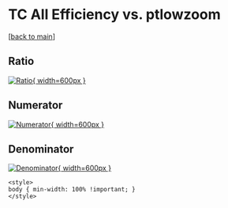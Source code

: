 # TC All Efficiency vs. ptlowzoom

[[back to main](./)]



## Ratio

[![Ratio](../mtv/var/TC_0_eff_ptlowzoom.png){ width=600px }](../mtv/var/TC_0_eff_ptlowzoom.pdf)

## Numerator

[![Numerator](../mtv/num/TC_0_eff_ptlowzoom_num.png){ width=600px }](../mtv/num/TC_0_eff_ptlowzoom_num.pdf)

## Denominator

[![Denominator](../mtv/den/TC_0_eff_ptlowzoom_den.png){ width=600px }](../mtv/den/TC_0_eff_ptlowzoom_den.pdf)


``` {=html}
<style>
body { min-width: 100% !important; }
</style>
```

